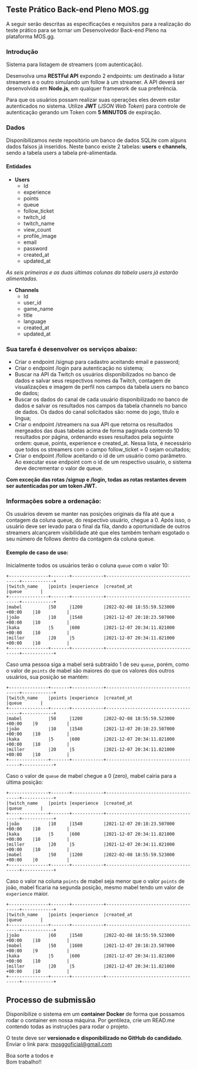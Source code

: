 ## Teste Prático Back-end Pleno MOS.gg


A seguir serão descritas as especificações e requisitos para a realização do teste prático para se tornar um Desenvolvedor Back-end Pleno na plataforma MOS.gg.

### Introdução

Sistema para listagem de streamers (com autenticação).

Desenvolva uma **RESTFul API** expondo 2 endpoints: um destinado a listar streamers e o outro simulando um follow à um streamer. A API deverá ser desenvolvida em **Node.js**, em qualquer framework de sua preferência. 

Para que os usuários possam realizar suas operações eles devem estar autenticados no sistema. Utilize **JWT** (*JSON Web Token*) para controle de autenticação gerando um Token com **5 MINUTOS** de expiração.

### Dados

Disponibilizamos neste repositório um banco de dados SQLite com alguns dados falsos já inseridos. Neste banco existe 2 tabelas: **users** e **channels**, sendo a tabela users a tabela pré-alimentada.

#### Entidades

-	**Users**
	-	Id
	-	experience
	-	points
	-	queue
	-	follow_ticket
	-	twitch_id
	-	twitch_name
	-	view_count
	-	profile_image
	-	email
	-	password
	-	created_at
	-	updated_at

*As seis primeiras e as duas últimas colunas da tabela users já estarão alimentadas.*

-	**Channels**
	-	Id
	-	user_id
	-	game_name
	-	title
	-	language
	-	created_at
	-	updated_at

### Sua tarefa é desenvolver os serviços abaixo:

- Criar o endpoint /signup para cadastro aceitando email e password;
- Criar o endpoint /login para autenticação no sistema;
- Buscar na API da Twitch os usuários disponibilizados no banco de dados e salvar seus respectivos nomes da Twitch, contagem de visualizações e imagem de perfil nos campos da tabela users no banco de dados;
- Buscar os dados do canal de cada usuário disponibilizado no banco de dados e salvar os resultados nos campos da tabela channels no banco de dados. Os dados do canal solicitados são: nome do jogo, titulo e lingua;
- Criar o endpoint /streamers na sua API que retorna os resultados mergeados das duas tabelas acima de forma paginada contendo 10 resultados por página, ordenando esses resultados pela seguinte ordem: queue, points, experience e created_at. Nessa lista, é necessário que todos os streamers com o campo follow_ticket = 0 sejam ocultados;
- Criar o endpoint /follow aceitando o id de um usuário como parâmetro. Ao executar esse endpoint com o id de um respectivo usuário, o sistema deve decrementar o valor de queue.

**Com exceção das rotas /signup e /login, todas as rotas restantes devem ser autenticadas por um token JWT.**

### Informações sobre a ordenação:

Os usuários devem se manter nas posições originais da fila até que a contagem da coluna queue, do respectivo usuário, chegue a 0. Após isso, o usuário deve ser levado para o final da fila, dando a oportunidade de outros streamers alcançarem visibilidade até que eles também tenham esgotado o seu número de follows dentro da contagem da coluna queue.

#### Exemplo de caso de uso:

Inicialmente todos os usuários terão o coluna `queue` com o valor 10:
```
+---------------+-------+------------+-------------------------------------+------------+
|twitch_name    |points |experience  |created_at                           |queue       |
+---------------+-------+------------+-------------------------------------+------------+
|mabel          |50     |1200        |2022-02-08 18:55:59.523000 +00:00    |10          |
|joão           |10     |1540        |2021-12-07 20:18:23.507000 +00:00    |10          |
|kaka           |5      |600         |2021-12-07 20:34:11.821000 +00:00    |10          |
|miller         |20     |5           |2021-12-07 20:34:11.821000 +00:00    |10          |
+---------------+-------+------------+-------------------------------------+------------+
```

Caso uma pessoa siga a mabel será subtraído 1 de seu `queue`, porém, como o valor de `points` de mabel são maiores do que os valores dos outros usuários, sua posição se mantém:
```
+---------------+-------+------------+-------------------------------------+------------+
|twitch_name    |points |experience  |created_at                           |queue       |
+---------------+-------+------------+-------------------------------------+------------+
|mabel          |50     |1200        |2022-02-08 18:55:59.523000 +00:00    |9           |
|joão           |10     |1540        |2021-12-07 20:18:23.507000 +00:00    |10          |
|kaka           |5      |600         |2021-12-07 20:34:11.821000 +00:00    |10          |
|miller         |20     |5           |2021-12-07 20:34:11.821000 +00:00    |10          |
+---------------+-------+------------+-------------------------------------+------------+
```

Caso o valor de `queue` de mabel chegue a 0 (zero), mabel cairia para a última posição:
```
+---------------+-------+------------+-------------------------------------+------------+
|twitch_name    |points |experience  |created_at                           |queue       |
+---------------+-------+------------+-------------------------------------+------------+
|joão           |10     |1540        |2021-12-07 20:18:23.507000 +00:00    |10          |
|kaka           |5      |600         |2021-12-07 20:34:11.821000 +00:00    |10          |
|miller         |20     |5           |2021-12-07 20:34:11.821000 +00:00    |10          |
|mabel          |50     |1200        |2022-02-08 18:55:59.523000 +00:00    |0           |
+---------------+-------+------------+-------------------------------------+------------+
```

Caso o valor na coluna `points` de mabel seja menor que o valor `points` de joão, mabel ficaria na segunda posição, mesmo mabel tendo um valor de `experience` maior.
```
+---------------+-------+------------+-------------------------------------+------------+
|twitch_name    |points |experience  |created_at                           |queue       |
+---------------+-------+------------+-------------------------------------+------------+
|joão           |60     |1540        |2022-02-08 18:55:59.523000 +00:00    |10          |
|mabel          |50     |1600        |2021-12-07 20:18:23.507000 +00:00    |9           |
|kaka           |5      |600         |2021-12-07 20:34:11.821000 +00:00    |10          |
|miller         |20     |5           |2021-12-07 20:34:11.821000 +00:00    |10          |
+---------------+-------+------------+-------------------------------------+------------+
```

## Processo de submissão

Disponibilize o sistema em um **container Docker** de forma que possamos rodar o container em nossa máquina. 
Por gentileza, crie um READ.me contendo todas as instruções para rodar o projeto. 

O teste deve ser **versionado e disponibilizado no GitHub do candidado**.  
Enviar o link para:  [mosggoficial@gmail.com](mailto:mosggoficial@gmail.com)

Boa sorte a todos e  
Bom trabalho!!
